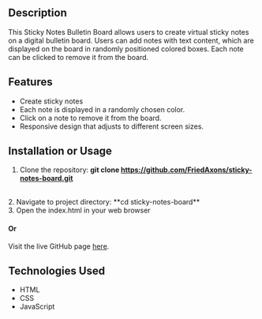 ## Description

This Sticky Notes Bulletin Board allows users to create virtual sticky notes on a digital bulletin board. Users can add notes with text content, which are displayed on the board in randomly positioned colored boxes. Each note can be clicked to remove it from the board.

## Features

- Create sticky notes
- Each note is displayed in a randomly chosen color.
- Click on a note to remove it from the board.
- Responsive design that adjusts to different screen sizes.

## Installation or Usage

1. Clone the repository:
**git clone https://github.com/FriedAxons/sticky-notes-board.git**
<br>
2. Navigate to project directory:
**cd sticky-notes-board**
<br>
3. Open the index.html in your web browser
   
#### Or

Visit the live GitHub page [here](https://friedaxons.github.io/sticky-notes-board/).

## Technologies Used

- HTML
- CSS
- JavaScript
